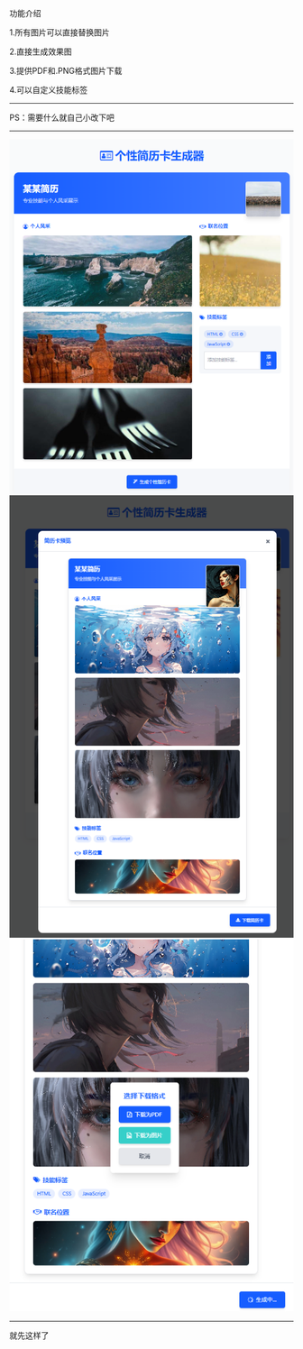 功能介绍

1.所有图片可以直接替换图片

2.直接生成效果图

3.提供PDF和.PNG格式图片下载

4.可以自定义技能标签

-------------------------------

PS：需要什么就自己小改下吧

-------------------------------

<img src="https://raw.githubusercontent.com/mickeywaley/Personality_Card/refs/heads/main/%E4%B8%AA%E6%80%A7%E5%8D%A1%E7%89%87/1.png" alt="Mobile wallpaper"   />

<img src="https://raw.githubusercontent.com/mickeywaley/Personality_Card/refs/heads/main/%E4%B8%AA%E6%80%A7%E5%8D%A1%E7%89%87/2.png" alt="Mobile wallpaper"   />

<img src="https://raw.githubusercontent.com/mickeywaley/Personality_Card/refs/heads/main/%E4%B8%AA%E6%80%A7%E5%8D%A1%E7%89%87/3.png" alt="Mobile wallpaper"   />


-------------------------------

就先这样了

